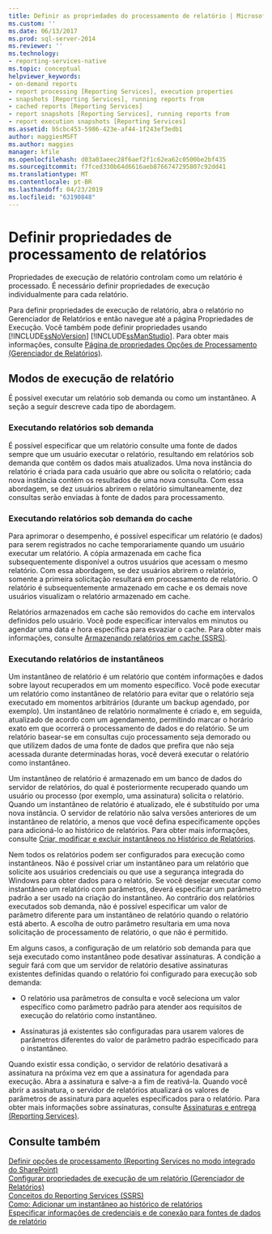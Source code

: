 ```yaml
---
title: Definir as propriedades do processamento de relatório | Microsoft Docs
ms.custom: ''
ms.date: 06/13/2017
ms.prod: sql-server-2014
ms.reviewer: ''
ms.technology:
- reporting-services-native
ms.topic: conceptual
helpviewer_keywords:
- on-demand reports
- report processing [Reporting Services], execution properties
- snapshots [Reporting Services], running reports from
- cached reports [Reporting Services]
- report snapshots [Reporting Services], running reports from
- report execution snapshots [Reporting Services]
ms.assetid: b5cbc453-5986-423e-af44-1f243ef3edb1
author: maggiesMSFT
ms.author: maggies
manager: kfile
ms.openlocfilehash: d03a03aeec28f6aef2f1c62ea62c0500be2bf435
ms.sourcegitcommit: f7fced330b64d6616aeb8766747295807c92dd41
ms.translationtype: MT
ms.contentlocale: pt-BR
ms.lasthandoff: 04/23/2019
ms.locfileid: "63190848"
---
```

# <a name="set-report-processing-properties"></a>Definir propriedades de processamento de relatórios
  Propriedades de execução de relatório controlam como um relatório é processado. É necessário definir propriedades de execução individualmente para cada relatório.  
  
 Para definir propriedades de execução de relatório, abra o relatório no Gerenciador de Relatórios e então navegue até a página Propriedades de Execução. Você também pode definir propriedades usando [!INCLUDE[ssNoVersion](../../includes/ssnoversion-md.md)] [!INCLUDE[ssManStudio](../../includes/ssmanstudio-md.md)]. Para obter mais informações, consulte [Página de propriedades Opções de Processamento &#40;Gerenciador de Relatórios&#41;](../processing-options-properties-page-report-manager.md).  
  
## <a name="report-execution-modes"></a>Modos de execução de relatório  
 É possível executar um relatório sob demanda ou como um instantâneo. A seção a seguir descreve cada tipo de abordagem.  
  
### <a name="running-reports-on-demand"></a>Executando relatórios sob demanda  
 É possível especificar que um relatório consulte uma fonte de dados sempre que um usuário executar o relatório, resultando em relatórios sob demanda que contêm os dados mais atualizados. Uma nova instância do relatório é criada para cada usuário que abre ou solicita o relatório; cada nova instância contém os resultados de uma nova consulta. Com essa abordagem, se dez usuários abrirem o relatório simultaneamente, dez consultas serão enviadas à fonte de dados para processamento.  
  
### <a name="running-reports-on-demand-from-cache"></a>Executando relatórios sob demanda do cache  
 Para aprimorar o desempenho, é possível especificar um relatório (e dados) para serem registrados no cache temporariamente quando um usuário executar um relatório. A cópia armazenada em cache fica subsequentemente disponível a outros usuários que acessam o mesmo relatório. Com essa abordagem, se dez usuários abrirem o relatório, somente a primeira solicitação resultará em processamento de relatório. O relatório é subsequentemente armazenado em cache e os demais nove usuários visualizam o relatório armazenado em cache.  
  
 Relatórios armazenados em cache são removidos do cache em intervalos definidos pelo usuário. Você pode especificar intervalos em minutos ou agendar uma data e hora específica para esvaziar o cache. Para obter mais informações, consulte [Armazenando relatórios em cache &#40;SSRS&#41;](caching-reports-ssrs.md).  
  
### <a name="running-reports-from-snapshots"></a>Executando relatórios de instantâneos  
 Um instantâneo de relatório é um relatório que contém informações e dados sobre layout recuperados em um momento específico. Você pode executar um relatório como instantâneo de relatório para evitar que o relatório seja executado em momentos arbitrários (durante um backup agendado, por exemplo). Um instantâneo de relatório normalmente é criado e, em seguida, atualizado de acordo com um agendamento, permitindo marcar o horário exato em que ocorrerá o processamento de dados e do relatório. Se um relatório basear-se em consultas cujo processamento seja demorado ou que utilizem dados de uma fonte de dados que prefira que não seja acessada durante determinadas horas, você deverá executar o relatório como instantâneo.  
  
 Um instantâneo de relatório é armazenado em um banco de dados do servidor de relatórios, do qual é posteriormente recuperado quando um usuário ou processo (por exemplo, uma assinatura) solicita o relatório. Quando um instantâneo de relatório é atualizado, ele é substituído por uma nova instância. O servidor de relatório não salva versões anteriores de um instantâneo de relatório, a menos que você defina especificamente opções para adicioná-lo ao histórico de relatórios. Para obter mais informações, consulte [Criar, modificar e excluir instantâneos no Histórico de Relatórios](create-modify-and-delete-snapshots-in-report-history.md).  
  
 Nem todos os relatórios podem ser configurados para execução como instantâneos. Não é possível criar um instantâneo para um relatório que solicite aos usuários credenciais ou que use a segurança integrada do Windows para obter dados para o relatório. Se você desejar executar como instantâneo um relatório com parâmetros, deverá especificar um parâmetro padrão a ser usado na criação do instantâneo. Ao contrário dos relatórios executados sob demanda, não é possível especificar um valor de parâmetro diferente para um instantâneo de relatório quando o relatório está aberto. A escolha de outro parâmetro resultaria em uma nova solicitação de processamento de relatório, o que não é permitido.  
  
 Em alguns casos, a configuração de um relatório sob demanda para que seja executado como instantâneo pode desativar assinaturas. A condição a seguir fará com que um servidor de relatório desative assinaturas existentes definidas quando o relatório foi configurado para execução sob demanda:  
  
-   O relatório usa parâmetros de consulta e você seleciona um valor específico como parâmetro padrão para atender aos requisitos de execução do relatório como instantâneo.  
  
-   Assinaturas já existentes são configuradas para usarem valores de parâmetros diferentes do valor de parâmetro padrão especificado para o instantâneo.  
  
 Quando existir essa condição, o servidor de relatório desativará a assinatura na próxima vez em que a assinatura for agendada para execução. Abra a assinatura e salve-a a fim de reativá-la. Quando você abrir a assinatura, o servidor de relatórios atualizará os valores de parâmetros de assinatura para aqueles especificados para o relatório. Para obter mais informações sobre assinaturas, consulte [Assinaturas e entrega &#40;Reporting Services&#41;](../subscriptions/subscriptions-and-delivery-reporting-services.md).  
  
## <a name="see-also"></a>Consulte também  
 [Definir opções de processamento &#40;Reporting Services no modo integrado do SharePoint&#41;](../set-processing-options-reporting-services-in-sharepoint-integrated-mode.md)   
 [Configurar propriedades de execução de um relatório &#40;Gerenciador de Relatórios&#41;](../reports/configure-execution-properties-for-a-report-report-manager.md)   
 [Conceitos do Reporting Services &#40;SSRS&#41;](../reporting-services-concepts-ssrs.md)   
 [Como: Adicionar um instantâneo ao histórico de relatórios](add-a-snapshot-to-report-history-report-manager.md)   
 [Especificar informações de credenciais e de conexão para fontes de dados de relatório](../report-data/specify-credential-and-connection-information-for-report-data-sources.md)  
  
  
